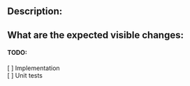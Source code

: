 ## Description:




## What are the expected visible changes:




#### TODO:
[ ] Implementation <br>
[ ] Unit tests
